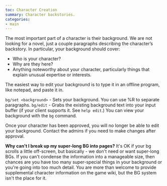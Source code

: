 ```yaml
---
toc: Character Creation
summary: Character backstories.
categories:
- main
---
```

The most important part of a character is their background. We are not looking for a novel, just a couple paragraphs describing the character’s backstory.  In particular, your background should cover:

* Who is your character?
* Why are they here?
* Anything noteworthy about your character, particularly things that explain unusual expertise or interests.

The easiest way to edit your background is to type it in an offline program, like notepad, and paste it in.

`bg/set <background>` - Sets your background.  You can use \%R to separate paragraphs.
`bg/edit` - Grabs the existing background text into your input 
       buffer (if your client supports it.  See `help edit`.)
 You can view your background with the `bg` command.

Once your character has been approved, you will no longer be able to edit your background.  Contact the admins if you need to make changes after approval.

**Why can't I break up my super-long BG into pages?**
It's OK if your bg scrolls a little off-screen, but basically - we don't need or want super-long BGs. If you can't condense the information into a manageable size, then chances are you have too many super-special things in your background or you're going into too much detail.  You are more than welcome to provide supplemental character information on the game wiki, but the BG system isn't the place for it.  